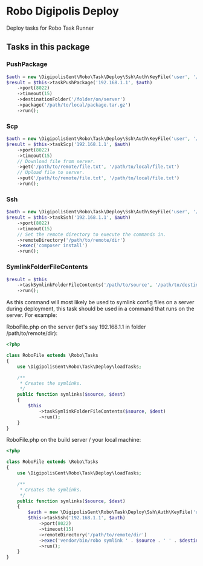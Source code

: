 # Robo Digipolis Deploy

Deploy tasks for Robo Task Runner

## Tasks in this package

### PushPackage
```php
$auth = new \DigipolisGent\Robo\Task\Deploy\Ssh\Auth\KeyFile('user', '/home/myuser/.ssh/id_dsa');
$result = $this->taskPushPackage('192.168.1.1', $auth)
    ->port(8022)
    ->timeout(15)
    ->destinationFolder('/folder/on/server')
    ->package('/path/to/local/package.tar.gz')
    ->run();
```

### Scp
```php
$auth = new \DigipolisGent\Robo\Task\Deploy\Ssh\Auth\KeyFile('user', '/home/myuser/.ssh/id_dsa');
$result = $this->taskScp('192.168.1.1', $auth)
    ->port(8022)
    ->timeout(15)
    // Download file from server.
    ->get('/path/to/remote/file.txt', '/path/to/local/file.txt')
    // Upload file to server.
    ->put('/path/to/remote/file.txt', '/path/to/local/file.txt')
    ->run();
```

### Ssh
```php
$auth = new \DigipolisGent\Robo\Task\Deploy\Ssh\Auth\KeyFile('user', '/home/myuser/.ssh/id_dsa');
$result = $this->taskSsh('192.168.1.1', $auth)
    ->port(8022)
    ->timeout(15)
    // Set the remote directory to execute the commands in.
    ->remoteDirectory('/path/to/remote/dir')
    ->exec('composer install')
    ->run();
```

### SymlinkFolderFileContents
```php
$result = $this
    ->taskSymlinkFolderFileContents('/path/to/source', '/path/to/destination')
    ->run();
```

As this command will most likely be used to symlink config files on a server during deployment,
this task should be used in a command that runs on the server. For example:

RoboFile.php on the server (let's say 192.168.1.1 in folder /path/to/remote/dir):
```php
<?php

class RoboFile extends \Robo\Tasks
{
    use \DigipolisGent\Robo\Task\Deploy\loadTasks;

    /**
     * Creates the symlinks.
     */
    public function symlinks($source, $dest)
    {
        $this
            ->taskSymlinkFolderFileContents($source, $dest)
            ->run();
    }
}

```

RoboFile.php on the build server / your local machine:
```php
<?php

class RoboFile extends \Robo\Tasks
{
    use \DigipolisGent\Robo\Task\Deploy\loadTasks;

    /**
     * Creates the symlinks.
     */
    public function symlinks($source, $dest)
    {
        $auth = new \DigipolisGent\Robo\Task\Deploy\Ssh\Auth\KeyFile('user', '/home/myuser/.ssh/id_dsa');
        $this->taskSsh('192.168.1.1', $auth)
            ->port(8022)
            ->timeout(15)
            ->remoteDirectory('/path/to/remote/dir')
            ->exec('vendor/bin/robo symlink ' . $source . ' ' . $destination)
            ->run();
    }
}

```

